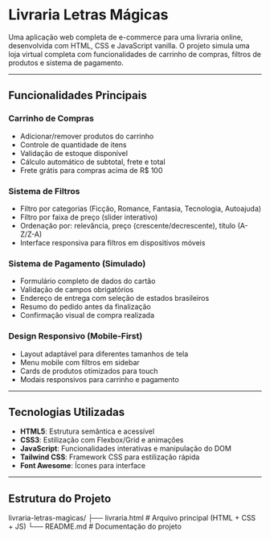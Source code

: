 # Livraria Letras Mágicas

Uma aplicação web completa de e-commerce para uma livraria online, desenvolvida com HTML, CSS e JavaScript vanilla. O projeto simula uma loja virtual completa com funcionalidades de carrinho de compras, filtros de produtos e sistema de pagamento.

---

## Funcionalidades Principais

### Carrinho de Compras
- Adicionar/remover produtos do carrinho  
- Controle de quantidade de itens  
- Validação de estoque disponível  
- Cálculo automático de subtotal, frete e total  
- Frete grátis para compras acima de R$ 100  

### Sistema de Filtros
- Filtro por categorias (Ficção, Romance, Fantasia, Tecnologia, Autoajuda)  
- Filtro por faixa de preço (slider interativo)  
- Ordenação por: relevância, preço (crescente/decrescente), título (A-Z/Z-A)  
- Interface responsiva para filtros em dispositivos móveis  

### Sistema de Pagamento (Simulado)
- Formulário completo de dados do cartão  
- Validação de campos obrigatórios  
- Endereço de entrega com seleção de estados brasileiros  
- Resumo do pedido antes da finalização  
- Confirmação visual de compra realizada  

### Design Responsivo (Mobile-First)
- Layout adaptável para diferentes tamanhos de tela  
- Menu mobile com filtros em sidebar  
- Cards de produtos otimizados para touch  
- Modais responsivos para carrinho e pagamento  

---

## Tecnologias Utilizadas

- **HTML5**: Estrutura semântica e acessível  
- **CSS3**: Estilização com Flexbox/Grid e animações  
- **JavaScript**: Funcionalidades interativas e manipulação do DOM  
- **Tailwind CSS**: Framework CSS para estilização rápida  
- **Font Awesome**: Ícones para interface  

---

## Estrutura do Projeto
livraria-letras-magicas/
├── livraria.html # Arquivo principal (HTML + CSS + JS)
└── README.md # Documentação do projeto
